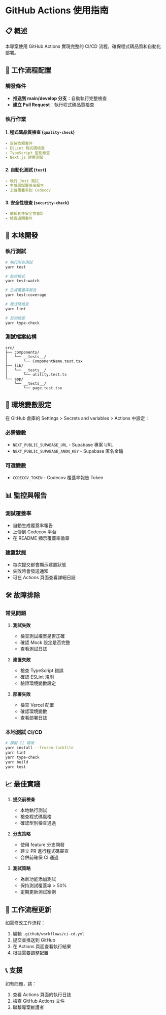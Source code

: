 # GitHub Actions 使用指南

## 📋 概述

本專案使用 GitHub Actions 實現完整的 CI/CD 流程，確保程式碼品質和自動化部署。

## 🔧 工作流程配置

### 觸發條件
- **推送到 main/develop 分支**：自動執行完整檢查
- **建立 Pull Request**：執行程式碼品質檢查

### 執行作業

#### 1. 程式碼品質檢查 (`quality-check`)
```yaml
- 安裝依賴套件
- ESLint 程式碼檢查
- TypeScript 型別檢查
- Next.js 建置測試
```

#### 2. 自動化測試 (`test`)
```yaml
- 執行 Jest 測試
- 生成測試覆蓋率報告
- 上傳覆蓋率到 Codecov
```

#### 3. 安全性檢查 (`security-check`)
```yaml
- 依賴套件安全性審計
- 檢查過期套件
```

## 🚀 本地開發

### 執行測試
```bash
# 執行所有測試
yarn test

# 監控模式
yarn test:watch

# 生成覆蓋率報告
yarn test:coverage

# 程式碼檢查
yarn lint

# 型別檢查
yarn type-check
```

### 測試檔案結構
```
src/
├── components/
│   └── __tests__/
│       └── ComponentName.test.tsx
├── lib/
│   └── __tests__/
│       └── utility.test.ts
└── app/
    └── __tests__/
        └── page.test.tsx
```

## 🔐 環境變數設定

在 GitHub 倉庫的 Settings > Secrets and variables > Actions 中設定：

### 必需變數
- `NEXT_PUBLIC_SUPABASE_URL` - Supabase 專案 URL
- `NEXT_PUBLIC_SUPABASE_ANON_KEY` - Supabase 匿名金鑰

### 可選變數
- `CODECOV_TOKEN` - Codecov 覆蓋率報告 Token

## 📊 監控與報告

### 測試覆蓋率
- 自動生成覆蓋率報告
- 上傳到 Codecov 平台
- 在 README 顯示覆蓋率徽章

### 建置狀態
- 每次提交都會顯示建置狀態
- 失敗時會發送通知
- 可在 Actions 頁面查看詳細日誌

## 🛠️ 故障排除

### 常見問題

1. **測試失敗**
   - 檢查測試檔案是否正確
   - 確認 Mock 設定是否完整
   - 查看測試日誌

2. **建置失敗**
   - 檢查 TypeScript 錯誤
   - 確認 ESLint 規則
   - 驗證環境變數設定

3. **部署失敗**
   - 檢查 Vercel 配置
   - 確認環境變數
   - 查看部署日誌

### 本地測試 CI/CD
```bash
# 模擬 CI 環境
yarn install --frozen-lockfile
yarn lint
yarn type-check
yarn build
yarn test
```

## 📈 最佳實踐

1. **提交前檢查**
   - 本地執行測試
   - 檢查程式碼風格
   - 確認型別檢查通過

2. **分支策略**
   - 使用 feature 分支開發
   - 建立 PR 進行程式碼審查
   - 合併前確保 CI 通過

3. **測試策略**
   - 為新功能添加測試
   - 保持測試覆蓋率 > 50%
   - 定期更新測試案例

## 🔄 工作流程更新

如需修改工作流程：

1. 編輯 `.github/workflows/ci-cd.yml`
2. 提交並推送到 GitHub
3. 在 Actions 頁面查看執行結果
4. 根據需要調整配置

## 📞 支援

如有問題，請：
1. 查看 Actions 頁面的執行日誌
2. 檢查 GitHub Actions 文件
3. 聯繫專案維護者 